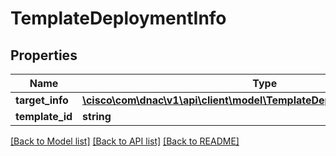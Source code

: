 # TemplateDeploymentInfo

## Properties
Name | Type | Description | Notes
------------ | ------------- | ------------- | -------------
**target_info** | [**\cisco\com\dnac\v1\api\client\model\TemplateDeploymentInfoTargetInfo[]**](TemplateDeploymentInfoTargetInfo.md) |  | [optional] 
**template_id** | **string** |  | [optional] 

[[Back to Model list]](../README.md#documentation-for-models) [[Back to API list]](../README.md#documentation-for-api-endpoints) [[Back to README]](../README.md)


